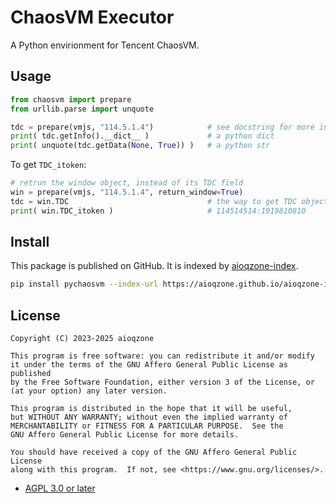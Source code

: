 # ChaosVM Executor

A Python envirionment for Tencent ChaosVM.

## Usage

```python
from chaosvm import prepare
from urllib.parse import unquote

tdc = prepare(vmjs, "114.5.1.4")            # see docstring for more info
print( tdc.getInfo().__dict__ )             # a python dict
print( unquote(tdc.getData(None, True)) )   # a python str
```

To get `TDC_itoken`:

```python
# retrun the window object, instead of its TDC field
win = prepare(vmjs, "114.5.1.4", return_window=True)
tdc = win.TDC                               # the way to get TDC object
print( win.TDC_itoken )                     # 114514514:1919810810
```

## Install

This package is published on GitHub. It is indexed by [aioqzone-index][aioqzone-index].

```sh
pip install pychaosvm --index-url https://aioqzone.github.io/aioqzone-index/simple
```

## License

```
Copyright (C) 2023-2025 aioqzone

This program is free software: you can redistribute it and/or modify
it under the terms of the GNU Affero General Public License as published
by the Free Software Foundation, either version 3 of the License, or
(at your option) any later version.

This program is distributed in the hope that it will be useful,
but WITHOUT ANY WARRANTY; without even the implied warranty of
MERCHANTABILITY or FITNESS FOR A PARTICULAR PURPOSE.  See the
GNU Affero General Public License for more details.

You should have received a copy of the GNU Affero General Public License
along with this program.  If not, see <https://www.gnu.org/licenses/>.
```

- [AGPL 3.0 or later](./LICENSE)


[aioqzone-index]: https://aioqzone.github.io/aioqzone-index/ "aioqzone package index following PEP 503"
